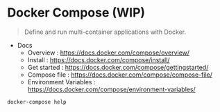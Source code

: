 # Docker Compose (WIP)

> Define and run multi-container applications with Docker.

- Docs
    - Overview : https://docs.docker.com/compose/overview/
    - Install : https://docs.docker.com/compose/install/
    - Get started : https://docs.docker.com/compose/gettingstarted/
    - Compose file : https://docs.docker.com/compose/compose-file/
    - Environment Variables : https://docs.docker.com/compose/environment-variables/

```bash
docker-compose help
```
